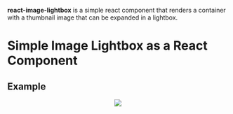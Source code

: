 **react-image-lightbox** is a simple react component that renders a container with a thumbnail image that can be expanded in a lightbox.

# Simple Image Lightbox as a React Component
## Example
<p align="center">
  <img src="./example/preview.gif">
</p>